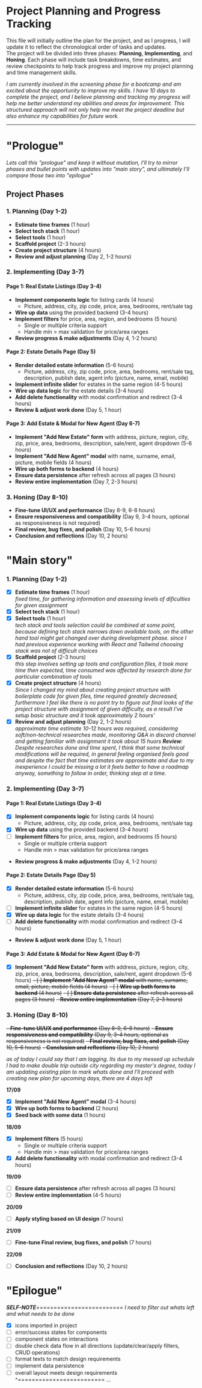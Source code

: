 # Project Planning and Progress Tracking

This file will initially outline the plan for the project, and as I progress, I will update it to reflect the chronological order of tasks and updates.  
The project will be divided into three phases: **Planning**, **Implementing**, and **Honing**. Each phase will include task breakdowns, time estimates, and review checkpoints to help track progress and improve my project planning and time management skills.

_I am currently involved in the screening phase for a bootcamp and am excited about the opportunity to improve my skills. I have 10 days to complete the project, and I believe planning and tracking my progress will help me better understand my abilities and areas for improvement. This structured approach will not only help me meet the project deadline but also enhance my capabilities for future work._

---

# "Prologue"

_Lets call this "prologue" and keep it without mutation, I'll try to mirror phases and bullet points with updates into "main story", and ultimately I'll compare those two into "epilogue"_

## Project Phases

### 1. Planning (Day 1-2)

- **Estimate time frames** (1 hour)
- **Select tech stack** (1 hour)
- **Select tools** (1 hour)
- **Scaffold project** (2-3 hours)
- **Create project structure** (4 hours)
- **Review and adjust planning** (Day 2, 1-2 hours)

### 2. Implementing (Day 3-7)

#### Page 1: Real Estate Listings (Day 3-4)

- **Implement components logic** for listing cards (4 hours)
  - Picture, address, city, zip code, price, area, bedrooms, rent/sale tag
- **Wire up data** using the provided backend (3-4 hours)
- **Implement filters** for price, area, region, and bedrooms (5 hours)
  - Single or multiple criteria support
  - Handle min > max validation for price/area ranges
- **Review progress & make adjustments** (Day 4, 1-2 hours)

#### Page 2: Estate Details Page (Day 5)

- **Render detailed estate information** (5-6 hours)
  - Picture, address, city, zip code, price, area, bedrooms, rent/sale tag, description, publish date, agent info (picture, name, email, mobile)
- **Implement infinite slider** for estates in the same region (4-5 hours)
- **Wire up data logic** for the estate details (3-4 hours)
- **Add delete functionality** with modal confirmation and redirect (3-4 hours)
- **Review & adjust work done** (Day 5, 1 hour)

#### Page 3: Add Estate & Modal for New Agent (Day 6-7)

- **Implement "Add New Estate" form** with address, picture, region, city, zip, price, area, bedrooms, description, sale/rent, agent dropdown (5-6 hours)
- **Implement "Add New Agent" modal** with name, surname, email, picture, mobile fields (4 hours)
- **Wire up both forms to backend** (4 hours)
- **Ensure data persistence** after refresh across all pages (3 hours)
- **Review entire implementation** (Day 7, 2-3 hours)

### 3. Honing (Day 8-10)

- **Fine-tune UI/UX and performance** (Day 8-9, 6-8 hours)
- **Ensure responsiveness and compatibility** (Day 9, 3-4 hours, optional as responsiveness is not required)
- **Final review, bug fixes, and polish** (Day 10, 5-6 hours)
- **Conclusion and reflections** (Day 10, 2 hours)

# "Main story"

### 1. Planning (Day 1-2)

- [x] **Estimate time frames** (1 hour) <br>
      _fixed time, for gathering information and assessing levels of dificulties for given assignment_
- [x] **Select tech stack** (1 hour)
- [x] **Select tools** (1 hour) <br>
      _tech stack and tools selection could be combined at some point, because defining tech stack narrows down available tools, on the other hand tool might get changed over during development phase. since I had previous experience working with React and Tailwind choosing stack was not of difficult choices_
- [x] **Scaffold project** (2-3 hours) <br>
      _this step involves setting up tools and configuration files, it took more time then expected, time consumed was affected by research done for particular combination of tools_
- [x] **Create project structure** (4 hours) <br>
      _Since I changed my mind about creating project structure with boilerplate code for given files, time required greately decreased, furthermore I feel like there is no point try to figure out final looks of the project structure with assignment of given difficulty, as a result I've setup basic structure and it took approximately 2 hours'_
- [x] **Review and adjust planning** (Day 2, 1-2 hours) <br>
      _approximate time estimate 10-12 hours was required, considering soft/non-technical researches made, monitoring Q&A in discord channel and getting familiar with assignment it took about 15 huors_
      _**Review**: Despite researches done and time spent, I think that some technical modifications will be required, in general feeling organised feels good and despite the fact that time estimates are approximate and due to my inexperience I could be missing a lot it feels better to have a roadmap anyway, something to follow in order, thinking step at a time._

### 2. Implementing (Day 3-7)

#### Page 1: Real Estate Listings (Day 3-4)

- [x] **Implement components logic** for listing cards (4 hours)
  - Picture, address, city, zip code, price, area, bedrooms, rent/sale tag
- [x] **Wire up data** using the provided backend (3-4 hours)
- [ ] **Implement filters** for price, area, region, and bedrooms (5 hours)
  - Single or multiple criteria support
  - Handle min > max validation for price/area ranges
- **Review progress & make adjustments** (Day 4, 1-2 hours)

#### Page 2: Estate Details Page (Day 5)

- [x] **Render detailed estate information** (5-6 hours)
  - Picture, address, city, zip code, price, area, bedrooms, rent/sale tag, description, publish date, agent info (picture, name, email, mobile)
- [ ] **Implement infinite slider** for estates in the same region (4-5 hours)
- [x] **Wire up data logic** for the estate details (3-4 hours)
- [ ] **Add delete functionality** with modal confirmation and redirect (3-4 hours)
- **Review & adjust work done** (Day 5, 1 hour)

#### Page 3: Add Estate & Modal for New Agent (Day 6-7)

- [x] **Implement "Add New Estate" form** with address, picture, region, city, zip, price, area, bedrooms, description, sale/rent, agent dropdown (5-6 hours)
~~- [ ] **Implement "Add New Agent" modal** with name, surname, email, picture, mobile fields (4 hours)~~
~~- [ ] **Wire up both forms to backend** (4 hours)~~
~~- [ ] **Ensure data persistence** after refresh across all pages (3 hours)~~
~~- **Review entire implementation** (Day 7, 2-3 hours)~~

### 3. Honing (Day 8-10)

~~- **Fine-tune UI/UX and performance** (Day 8-9, 6-8 hours)~~
~~- **Ensure responsiveness and compatibility** (Day 9, 3-4 hours, optional as responsiveness is not required)~~
~~- **Final review, bug fixes, and polish** (Day 10, 5-6 hours)~~
~~- **Conclusion and reflections** (Day 10, 2 hours)~~

_as of today I could say that I am lagging. Its due to my messed up schedule I had to make double trip outside city regarding my master's degree, today I am updating existing plan to mark whats done and I'll proceed with creating new plan for upcoming days, there are 4 days left_

**17/09**

- [x] **Implement "Add New Agent" modal** (3-4 hours)
- [x] **Wire up both forms to backend** (2 hours)
- [x] **Seed back with some data** (1 hours)

**18/09**

- [x] **Implement filters** (5 hours)
  - Single or multiple criteria support
  - Handle min > max validation for price/area ranges
- [x] **Add delete functionality** with modal confirmation and redirect (3-4 hours)

**19/09**

- [ ] **Ensure data persistence** after refresh across all pages (3 hours)
- [ ] **Review entire implementation** (4-5 hours)

**20/09**

- [ ] **Apply styling based on UI design** (7 hours)

**21/09**

- [ ] **Fine-tune Final review, bug fixes, and polish** (7 hours)

**22/09**

- [ ] **Conclusion and reflections** (Day 10, 2 hours)

# "Epilogue"

_**SELF-NOTE**_=========================
  _I need to filter out whats left and what needs to be done_
  - [x] icons imported in project
  - [ ] error/success states for components
  - [ ] component states on interactions
  - [ ] double check data flow in all directions (update/clear/apply filters, CRUD operations) 
  - [ ] format texts to match design requirements 
  - [ ] implement data persistence 
  - [ ] overall layout meets design requirements
^=========================
...
